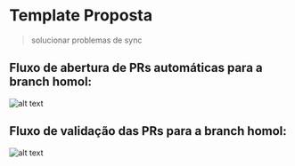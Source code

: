 # Template Proposta
> solucionar problemas de sync

## Fluxo de abertura de PRs automáticas para a branch homol:

![alt text](image-1.png)

## Fluxo de validação das PRs para a branch homol:
![alt text](image.png)

